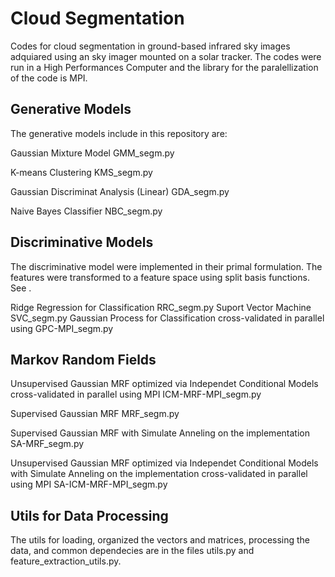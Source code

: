 # Cloud Segmentation

Codes for cloud segmentation in ground-based infrared sky images adquiared using an sky imager mounted on a solar tracker. The codes were run in a High Performances Computer and the library for the paralellization of the code is MPI.

## Generative Models

The generative models include in this repository are: 

Gaussian Mixture Model GMM_segm.py

K-means Clustering KMS_segm.py

Gaussian Discriminat Analysis (Linear) GDA_segm.py

Naive Bayes Classifier NBC_segm.py

## Discriminative Models

The discriminative model were implemented in their primal formulation. The features were transformed to a feature space using split basis functions. See .

Ridge Regression for Classification RRC_segm.py
Suport Vector Machine SVC_segm.py
Gaussian Process for Classification cross-validated in parallel using  GPC-MPI_segm.py

## Markov Random Fields

Unsupervised Gaussian MRF optimized via Independet Conditional Models cross-validated in parallel using MPI ICM-MRF-MPI_segm.py

Supervised Gaussian MRF MRF_segm.py

Supervised Gaussian MRF with Simulate Anneling on the implementation SA-MRF_segm.py

Unsupervised Gaussian MRF optimized via Independet Conditional Models with Simulate Anneling on the implementation cross-validated in parallel using MPI SA-ICM-MRF-MPI_segm.py


## Utils for Data Processing 

The utils for loading, organized the vectors and matrices, processing the data, and common dependecies are in the files utils.py and feature_extraction_utils.py.
